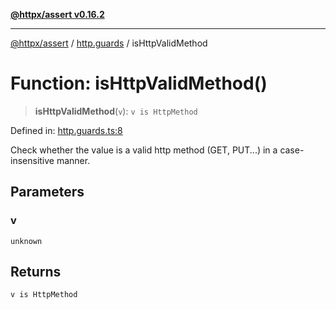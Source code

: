 [**@httpx/assert v0.16.2**](../../README.md)

***

[@httpx/assert](../../README.md) / [http.guards](../README.md) / isHttpValidMethod

# Function: isHttpValidMethod()

> **isHttpValidMethod**(`v`): `v is HttpMethod`

Defined in: [http.guards.ts:8](https://github.com/belgattitude/httpx/blob/4dae8c09c15139f4a822e2110336093570f143a3/packages/assert/src/http.guards.ts#L8)

Check whether the value is a valid http method (GET, PUT...) in
a case-insensitive manner.

## Parameters

### v

`unknown`

## Returns

`v is HttpMethod`
